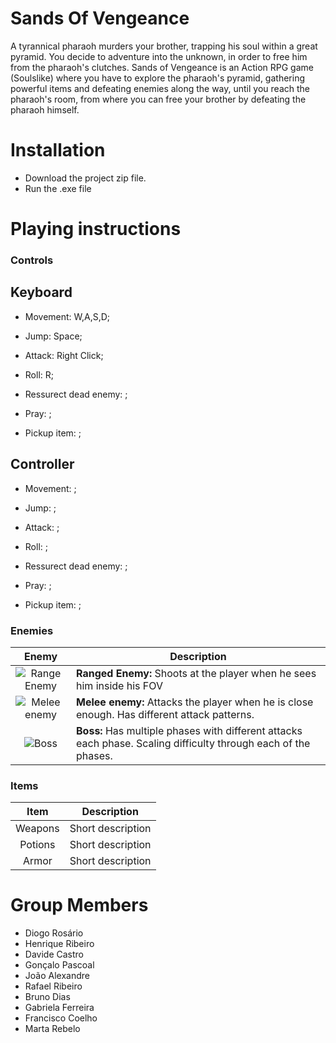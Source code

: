 
# Sands Of Vengeance

A tyrannical pharaoh murders your brother, trapping his soul within a great
pyramid. You decide to adventure into the unknown, in order to free him from the pharaoh's clutches. Sands of Vengeance is an Action RPG game (Soulslike) where you have to explore the pharaoh's pyramid, gathering powerful items and defeating enemies along the way, until you reach the pharaoh's room, from where you can free your brother by defeating the pharaoh himself.

# Installation

- Download the project zip file.
- Run the .exe file


# Playing instructions

### Controls

## Keyboard

- Movement: W,A,S,D;

- Jump: Space;

- Attack: Right Click;

- Roll: R;

- Ressurect dead enemy: ;

- Pray: ; 

- Pickup item: ;

## Controller

- Movement: ;

- Jump: ;

- Attack: ;

- Roll: ;

- Ressurect dead enemy: ;

- Pray: ; 

- Pickup item: ;

### Enemies

|                    Enemy                    | Description                                                                                                                                                                                             |
| :------------------------------------------------: | ------------------------------------------------------------------------------------------------------------------------------------------------------------------------------------------------------- |
| ![Range Enemy](ranged.png) | **Ranged Enemy:** Shoots at the player when he sees him inside his FOV |
|    ![Melee enemy](melee.png)     | **Melee enemy:** Attacks the player when he is close enough. Has different attack patterns.                                       |
|   ![Boss](boss.png)   | **Boss:** Has multiple phases with different attacks each phase. Scaling difficulty through each of the phases.                                                                                                                 |

### Items

|                   Item                     | Description                                                                                                                                                                                                                 |
| :----------------------------------------------------: | --------------------------------------------------------------------------------------------------------------------------------------------------------------------------------------------------------------------------- |
|       Weapons        | Short description                                                                                                                                                   |
|        Potions         | Short description                                                                                                                                                        |
|         Armor          | Short description                                                                                                                                                            |


# Group Members

- Diogo Rosário 
- Henrique Ribeiro
- Davide Castro
- Gonçalo Pascoal
- João Alexandre
- Rafael Ribeiro
- Bruno Dias
- Gabriela Ferreira
- Francisco Coelho
- Marta Rebelo
